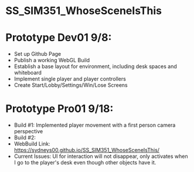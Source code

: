 # SS_SIM351_WhoseSceneIsThis
 
# Prototype Dev01 9/8:
- Set up Github Page
- Publish a working WebGL Build
- Establish a base layout for environment, including desk spaces and whiteboard
- Implement single player and player controllers
- Create Start/Lobby/Settings/Win/Lose Screens

# Prototype Pro01 9/18: 
- Build #1: Implemented player movement with a first person camera perspective
- Build #2:
- WebBuild Link: https://sydneys00.github.io/SS_SIM351_WhoseSceneIsThis/
- Current Issues: UI for interaction will not disappear, only activates when I go to the player's desk even though other objects have it. 
